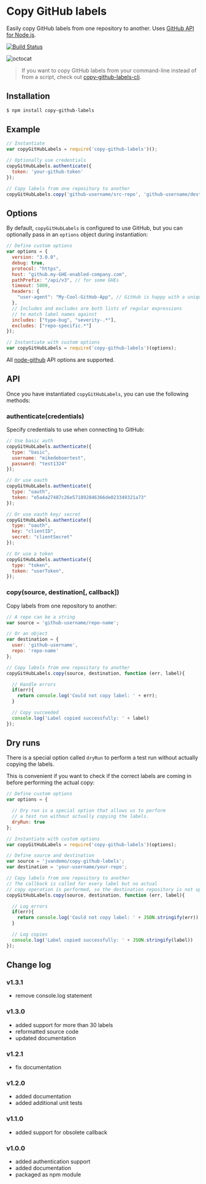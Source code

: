 # Copy GitHub labels

Easily copy GitHub labels from one repository to another. Uses [GitHub API for Node.js](https://github.com/mikedeboer/node-github).

[![Build Status](https://travis-ci.org/jvandemo/copy-github-labels.svg?branch=master)](https://travis-ci.org/jvandemo/copy-github-labels)

![octocat](https://cloud.githubusercontent.com/assets/1859381/5422531/40186cf0-8287-11e4-941c-96cabdb3fb24.jpg)

> If you want to copy GitHub labels from your command-line instead of from a script, check out [copy-github-labels-cli](https://github.com/jvandemo/copy-github-labels-cli).

## Installation

```bash
$ npm install copy-github-labels
```

## Example

```javascript
// Instantiate
var copyGitHubLabels = require('copy-github-labels')();

// Optionally use credentials
copyGitHubLabels.authenticate({
  token: 'your-github-token'
});

// Copy labels from one repository to another
copyGitHubLabels.copy('github-username/src-repo', 'github-username/dest-repo');

```

## Options

By default, `copyGitHubLabels` is configured to use GitHub, but you can optionally pass in an `options` object during instantiation:

```javascript
// Define custom options
var options = {
  version: "3.0.0",
  debug: true,
  protocol: "https",
  host: "github.my-GHE-enabled-company.com",
  pathPrefix: "/api/v3", // for some GHEs
  timeout: 5000,
  headers: {
    "user-agent": "My-Cool-GitHub-App", // GitHub is happy with a unique user agent
  },
  // Includes and excludes are both lists of regular expressions
  // to match label names against
  includes: ["type-bug", "severity-.*"],
  excludes: ["repo-specific.*"]
});

// Instantiate with custom options
var copyGitHubLabels = require('copy-github-labels')(options);
```

All [node-github](https://github.com/mikedeboer/node-github) API options are supported.

## API

Once you have instantiated `copyGitHubLabels`, you can use the following methods:

### authenticate(credentials)

Specify credentials to use when connecting to GitHub:

```javascript
// Use basic auth
copyGitHubLabels.authenticate({
  type: "basic",
  username: "mikedeboertest",
  password: "test1324"
});

// Or use oauth
copyGitHubLabels.authenticate({
  type: "oauth",
  token: "e5a4a27487c26e571892846366de023349321a73"
});

// Or use oauth key/ secret
copyGitHubLabels.authenticate({
  type: "oauth",
  key: "clientID",
  secret: "clientSecret"
});

// Or use a token
copyGitHubLabels.authenticate({
  type: "token",
  token: "userToken",
});
```

### copy(source, destination[, callback])

Copy labels from one repository to another:

```javascript
// A repo can be a string
var source = 'github-username/repo-name';

// Or an object
var destination = {
  user: 'github-username',
  repo: 'repo-name'
};

// Copy labels from one repository to another
copyGitHubLabels.copy(source, destination, function (err, label){

  // Handle errors
  if(err){
  	return console.log('Could not copy label: ' + err);
  }

  // Copy succeeded
  console.log('Label copied successfully: ' + label)
});
```

## Dry runs

There is a special option called `dryRun` to perform a test run without actually copying the labels.

This is convenient if you want to check if the correct labels are coming in before performing the actual copy:

```javascript
// Define custom options
var options = {

  // Dry run is a special option that allows us to perform
  // a test run without actually copying the labels.
  dryRun: true
};

// Instantiate with custom options
var copyGitHubLabels = require('copy-github-labels')(options);

// Define source and destination
var source = 'jvandemo/copy-github-labels';
var destination = 'your-username/your-repo';

// Copy labels from one repository to another
// The callback is called for every label but no actual
// copy operation is performed, so the destination repository is not updated.
copyGitHubLabels.copy(source, destination, function (err, label){

  // Log errors
  if(err){
    return console.log('Could not copy label: ' + JSON.stringify(err));
  }

  // Log copies
  console.log('Label copied successfully: ' + JSON.stringify(label))
});

```

## Change log

### v1.3.1

- remove console.log statement

### v1.3.0

- added support for more than 30 labels
- reformatted source code
- updated documentation

### v1.2.1

- fix documentation

### v1.2.0

- added documentation
- added additional unit tests

### v1.1.0

- added support for obsolete callback

### v1.0.0

- added authentication support
- added documentation
- packaged as npm module
